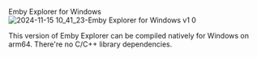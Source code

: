 Emby Explorer for Windows
![2024-11-15 10_41_23-Emby Explorer for Windows v1 0](https://github.com/user-attachments/assets/e10e60cc-7e3d-4457-9143-eae8270dbda1)


This version of Emby Explorer can be compiled natively for Windows on arm64. There're no C/C++ library dependencies.


